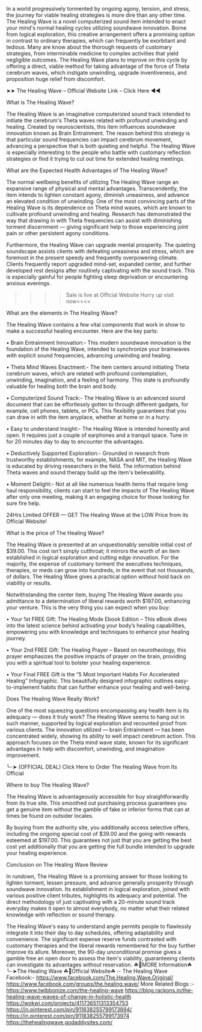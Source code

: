 In a world progressively tormented by ongoing agony, tension, and stress, the journey for viable healing strategies is more dire than any other time. The Healing Wave is a novel computerized sound item intended to enact your mind's normal healing cycles utilizing soundwave innovation. Borne from logical exploration, this creative arrangement offers a promising option in contrast to ordinary therapies, which can frequently be exorbitant and tedious. Many are know about the thorough requests of customary strategies, from interminable medicine to complex activities that yield negligible outcomes. The Healing Wave plans to improve on this cycle by offering a direct, viable method for taking advantage of the force of Theta cerebrum waves, which instigate unwinding, upgrade inventiveness, and proposition huge relief from discomfort.

➤➤ The Healing Wave – Official Website Link – Click Here ◀◀

What is The Healing Wave?

The Healing Wave is an imaginative computerized sound track intended to initiate the cerebrum's Theta waves related with profound unwinding and healing. Created by neuroscientists, this item influences soundwave innovation known as Brain Entrainment. The reason behind this strategy is that particular sound frequencies can impact cerebrum movement, advancing a perspective that is both quieting and helpful. The Healing Wave is especially interesting to the people who battle with customary reflection strategies or find it trying to cut out time for extended healing meetings.


What are the Expected Health Advantages of The Healing Wave?

The normal wellbeing benefits of utilizing The Healing Wave range an expansive range of physical and mental advantages. Transcendently, the item intends to lighten constant agony, diminish uneasiness, and advance an elevated condition of unwinding. One of the most convincing parts of the Healing Wave is its dependence on Theta mind waves, which are known to cultivate profound unwinding and healing. Research has demonstrated the way that drawing in with Theta frequencies can assist with diminishing torment discernment — giving significant help to those experiencing joint pain or other persistent agony conditions.

Furthermore, the Healing Wave can upgrade mental prosperity. The quieting soundscape assists clients with defeating uneasiness and stress, which are foremost in the present speedy and frequently overpowering climate. Clients frequently report upgraded mind-set, expanded center, and further developed rest designs after routinely captivating with the sound track. This is especially gainful for people fighting sleep deprivation or encountering anxious evenings.

>>>>Sale is live at Official Website Hurry up visit now<<<<

What are the elements in The Healing Wave?

The Healing Wave contains a few vital components that work in show to make a successful healing encounter. Here are the key parts:

•	Brain Entrainment Innovation:- This modern soundwave innovation is the foundation of the Healing Wave, intended to synchronize your brainwaves with explicit sound frequencies, advancing unwinding and healing.

•	Theta Mind Waves Enactment:- The item centers around initiating Theta cerebrum waves, which are related with profound contemplation, unwinding, imagination, and a feeling of harmony. This state is profoundly valuable for healing both the brain and body.

•	Computerized Sound Track:- The Healing Wave is an advanced sound document that can be effortlessly gotten to through different gadgets, for example, cell phones, tablets, or PCs. This flexibility guarantees that you can draw in with the item anyplace, whether at home or in a hurry.

•	Easy to understand Insight:- The Healing Wave is intended honestly and open. It requires just a couple of earphones and a tranquil space. Tune in for 20 minutes day to day to encounter the advantages.

•	Deductively Supported Exploration:- Grounded in research from trustworthy establishments, for example, NASA and MIT, the Healing Wave is educated by driving researchers in the field. The information behind Theta waves and sound therapy build up the item's believability.

•	Moment Delight:- Not at all like numerous health items that require long haul responsibility, clients can start to feel the impacts of The Healing Wave after only one meeting, making it an engaging choice for those looking for sure fire help.

24Hrs Limited OFFER — GET The Healing Wave at the LOW Price from its Official Website!

What is the price of The Healing Wave?

The Healing Wave is presented at an unquestionably sensible initial cost of $39.00. This cost isn't simply cutthroat; it mirrors the worth of an item established in logical exploration and cutting edge innovation. For the majority, the expense of customary torment the executives techniques, therapies, or meds can grow into hundreds, in the event that not thousands, of dollars. The Healing Wave gives a practical option without hold back on viability or results.

Notwithstanding the center item, buying The Healing Wave awards you admittance to a determination of liberal rewards worth $197.00, enhancing your venture. This is the very thing you can expect when you buy:

•	Your 1st FREE Gift: The Healing Mode Ebook Edition – This eBook dives into the latest science behind activating your body’s healing capabilities, empowering you with knowledge and techniques to enhance your healing journey.

•	Your 2nd FREE Gift: The Healing Prayer – Based on neurotheology, this prayer emphasizes the positive impacts of prayer on the brain, providing you with a spiritual tool to bolster your healing experience.

•	Your Final FREE Gift is the “5 Most Important Habits For Accelerated Healing” Infographic. This beautifully designed infographic outlines easy-to-implement habits that can further enhance your healing and well-being.


Does The Healing Wave Really Work?

One of the most squeezing questions encompassing any health item is its adequacy — does it truly work? The Healing Wave seems to hang out in such manner, supported by logical exploration and recounted proof from various clients. The innovation utilized — brain Entrainment — has been concentrated widely, showing its ability to well impact cerebrum action. This approach focuses on the Theta mind wave state, known for its significant advantages in help with discomfort, unwinding, and imagination improvement.

╰┈➤ (OFFICIAL DEAL) Click Here to Order The Healing Wave from Its Official

Where to buy The Healing Wave?

The Healing Wave is advantageously accessible for buy straightforwardly from its true site. This smoothed out purchasing process guarantees you get a genuine item without the gamble of fake or inferior forms that can at times be found on outsider locales.

By buying from the authority site, you additionally access selective offers, including the ongoing special cost of $39.00 and the going with rewards esteemed at $197.00. This guarantees not just that you are getting the best cost yet additionally that you are getting the full bundle intended to upgrade your healing experience.


Conclusion on The Healing Wave Review

In rundown, The Healing Wave is a promising answer for those looking to lighten torment, lessen pressure, and advance generally prosperity through soundwave innovation. Its establishment in logical exploration, joined with various positive client tributes, highlights its adequacy and potential. The direct methodology of just captivating with a 20-minute sound track everyday makes it open to almost everybody, no matter what their related knowledge with reflection or sound therapy.

The Healing Wave's easy to understand angle permits people to flawlessly integrate it into their day to day schedules, offering adaptability and convenience. The significant expense reserve funds contrasted with customary therapies and the liberal rewards remembered for the buy further improve its allure. Moreover, the 90-day unconditional promise gives a gamble free an open door to assess the item's viability, guaranteeing clients can investigate its advantages without reservation.
☘📣MORE Information☘ ╰┈➤The Healing Wave
☘📣Official Website☘ :-  The Healing Wave
Facebook:- https://www.facebook.com/The.Healing.Wave.Original/
https://www.facebook.com/groups/the.healing.wave/
More Related Blogs :-
https://www.twibbonize.com/the-healing-wave
https://blog.rackons.in/the-healing-wave-waves-of-change-in-holistic-health
https://wokwi.com/projects/411736511313354753
https://in.pinterest.com/pin/911838255799173894/
https://in.pinterest.com/pin/911838255799173974
https://thehealingwave.godaddysites.com/


